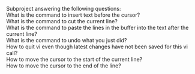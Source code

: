Subproject answering the following questions:  
What is the command to insert text before the cursor?  
What is the command to cut the current line?  
What is the command to paste the lines in the buffer into the text after the current line?  
What is the command to undo what you just did?  
How to quit vi even though latest changes have not been saved for this vi call?  
How to move the cursor to the start of the current line?  
How to move the cursor to the end of the line?

